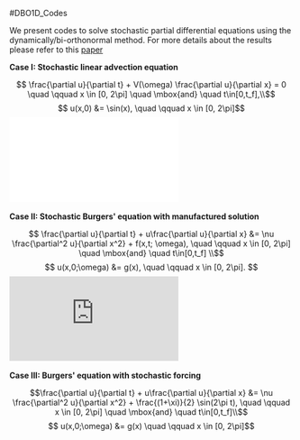 #DBO1D_Codes

We present codes to solve stochastic partial differential equations using the dynamically/bi-orthonormal method. For more details about the results please refer to this [paper](https://arxiv.org/abs/1910.04299)

**Case I: Stochastic linear advection equation**

$$ \frac{\partial u}{\partial t} + V(\omega) \frac{\partial u}{\partial x} = 0 \quad \qquad x \in [0, 2\pi] \quad \mbox{and} \quad  t\in[0,t_f],\\$$
$$          u(x,0) &= \sin(x), \quad \qquad x \in [0, 2\pi]$$
![MeanError](LinearAdvection/ErrorPlots/MeanError.pdf)

**Case II: Stochastic Burgers' equation with manufactured solution** 

$$ \frac{\partial u}{\partial t} + u\frac{\partial u}{\partial x} &= \nu \frac{\partial^2 u}{\partial x^2} + f(x,t; \omega), \quad \qquad x \in [0, 2\pi] \quad \mbox{and} \quad  t\in[0,t_f] \\$$
$$     u(x,0;\omega) &= g(x),    \quad \qquad x \in [0, 2\pi]. $$
![VarianceError](https://github.com/ppatil1708/DBO/blob/master/DBO_1DCodes/LinearAdvection/ErrorPlots/VarError.pdf)

**Case III: Burgers' equation with stochastic forcing**

$$\frac{\partial u}{\partial t} + u\frac{\partial u}{\partial x} &= \nu \frac{\partial^2 u}{\partial x^2} + \frac{(1+\xi)}{2} \sin(2\pi t),   \quad \qquad x \in [0, 2\pi] \quad \mbox{and} \quad  t\in[0,t_f]\\$$
$$    u(x,0;\omega) &= g(x) \quad \qquad x \in [0, 2\pi]$$
